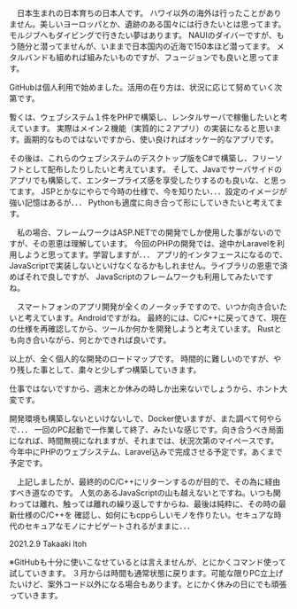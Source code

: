 　日本生まれの日本育ちの日本人です。
ハワイ以外の海外は行ったことがありません。美しいヨーロッパとか、遺跡のある国々には行きたいとは思ってます。
モルジブへもダイビングで行きたい夢はあります。
NAUIのダイバーですが、もう随分と潜ってませんが、いままで日本国内の近海で150本ほど潜ってます。
メタルバンドも組めれば組みたいものですが、フュージョンでも良いと思ってます。

GitHubは個人利用で始めました。活用の在り方は、状況に応じて努めていく次第です。

暫くは、ウェブシステム１件をPHPで構築し、レンタルサーバで稼働したいと考えています。
実際はメイン２機能（実質的に２アプリ）の実装になると思います。画期的なものではないですから、使い良ければオッケー的なアプリです。

その後は、これらのウェブシステムのデスクトップ版をC#で構築し、フリーソフトとして配布したりしたいと考えています。
そして、Javaでサーバサイドのアプリでも構築して、エンタープライズ感を享受したりするのも良いな、と思ってます。
JSPとかなにやらで今時の仕様で、今を知りたい．．．設定のイメージが強い記憶はあるが．．．
Pythonも適度に向き合って形にしていきたいと考えてます。

　私の場合、フレームワークはASP.NETでの開発でしか使用した事がないのですが、その恩恵は理解しています。
今回のPHPの開発では、途中かLaravelを利用しようと思ってます。学習しますが．．．
アプリ的インタフェースになるので、JavaScriptで実装しないといけなくなるかもしれません。ライブラリの恩恵で済めばそれで良しですが、
JavaScriptのフレームワークも利用してみたいですね。

　スマートフォンのアプリ開発が全くのノータッチですので、いつか向き合いたいと考えています。Androidですがね。
 最終的には、C/C++に戻ってきて、現在の仕様を再確認してから、ツールか何かを開発しようと考えています。
 Rustとも向き合いながら、何とかできれば良いです。
 
 以上が、全く個人的な開発のロードマップです。
 時間的に難しいのですが、やり残した事として、粛々と少しずつ構築していきます。
 
 仕事ではないですから、週末とか休みの時しか出来ないでしょうから、ホント大変です。
 
 開発環境も構築しないといけないしで、Docker使いますが、また調べて何やらで．．．
 一回のPC起動で一作業して終了、みたいな感じです。向き合うべき局面になれば、時間無視になれますが、それまでは、状況次第のマイペースです。
 今年中にPHPのウェブシステム、Laravel込みで完成させる予定です。あくまで予定です。
  
 　上記しましたが、最終的のC/C++にリターンするのが目的で、その為に経由すべき道なのです。
  人気のあるJavaScriptの山も越えないとですね。いつも関わっては離れ、触っては離れの繰り返しですからね、最後は純粋に、その時の最新仕様のC/C++を
  確認し、如何にもcppらしいモノを作りたい。セキュアな時代のセキュアなモノにナビゲートされるがままに．．．
  
 
 
 2021.2.9
 Takaaki Itoh
 
 ※GitHubも十分に使いこなせているとは言えませんが、とにかくコマンド使って試していきます。
 ３月からは時間も通常状態に戻ります。可能な限りPC立上げたいけど、案外コード以外になる場合もあります。とにかく休みの日にでも頑張っていきます。
 
 
 
 
 
 
 
 
 



